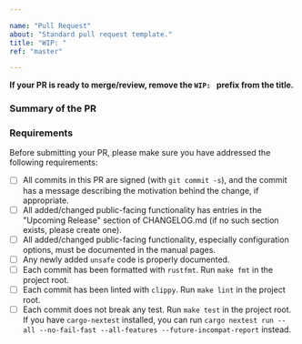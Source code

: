 ```yaml
---

name: "Pull Request"
about: "Standard pull request template."
title: "WIP: "
ref: "master"

---
```


**If your PR is ready to merge/review, remove the `WIP: ` prefix from the title.**

### Summary of the PR

### Requirements

Before submitting your PR, please make sure you have addressed the following requirements:

* [ ] All commits in this PR are signed (with `git commit -s`), and the commit has a message describing the motivation behind the change, if appropriate.
* [ ] All added/changed public-facing functionality has entries in the "Upcoming Release" section of CHANGELOG.md (if no such section exists, please create one).
* [ ] All added/changed public-facing functionality, especially configuration options, must be documented in the manual pages.
* [ ] Any newly added `unsafe` code is properly documented.
* [ ] Each commit has been formatted with `rustfmt`. Run `make fmt` in the project root.
* [ ] Each commit has been linted with `clippy`. Run `make lint` in the project root.
* [ ] Each commit does not break any test. Run `make test` in the project root. If you have `cargo-nextest` installed, you can run `cargo nextest run --all --no-fail-fast --all-features --future-incompat-report` instead.
